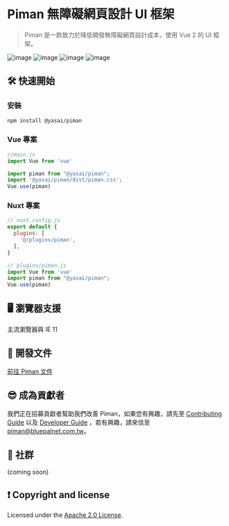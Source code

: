 # Piman 無障礙網頁設計 UI 框架
> Piman 是一款致力於降低開發無障礙網頁設計成本，使用 Vue 2 的 UI 框架。

![image](https://badgen.net/badge/vue/2.x/green) ![image](https://badgen.net/badge/npm/v16/red) ![image](https://badgen.net/badge/license/Apache-2.0/orange) ![image](https://badgen.net/badge/PRs/welcome/green) 

## 🛠 快速開始

### 安裝
```bash
npm install @yasai/piman
```

### Vue 專案
```js
//main.js
import Vue from 'vue'

import piman from "@yasai/piman";
import '@yasai/piman/dist/piman.css';
Vue.use(piman)
```

### Nuxt 專案
```js
// nuxt.config.js
export default {
  plugins: [
    '@/plugins/piman',
  ],
}

// plugins/piman.js
import Vue from 'vue'
import piman from "@yasai/piman";
Vue.use(piman)
```

## 🖥 瀏覽器支援
主流瀏覽器與 IE 11


## 📖 開發文件
[前往 Piman 文件](https://ya-sai.github.io/piman/category/document/index.html)

## 😎 成為貢獻者
我們正在招募貢獻者幫助我們改善 Piman，如果您有興趣，請先至 [Contributing Guide](https://github.com/ya-sai/piman/blob/main/.github/CONTRIBUTING.md) 以及 [Developer Guide](https://piman.notion.site/Contributors-Piman-4d5c910dfbee4066b455cb07d0684af8) ，若有興趣，請來信至 [piman@bluepalnet.com.tw](mailto:piman@bluepalnet.com.tw)。

## 💬 社群
(coming soon)

## ❗ Copyright and license 
Licensed under the [Apache 2.0 License](https://github.com/ya-sai/piman/blob/main/LICENSE).
